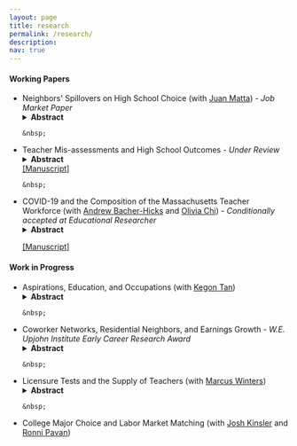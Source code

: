 ```yaml
---
layout: page
title: research
permalink: /research/
description: 
nav: true
---
```


#### Working Papers
<ul>

<li> Neighbors' Spillovers on High School Choice (with <a href="https://jjmatta.notion.site" target="_blank">Juan Matta</a>) - <em> Job Market Paper </em> </li>
<details>
<summary><b>Abstract</b></summary>

Do neighbors affect each others' schooling choices? We exploit oversubscription lotteries in Chile's centralized school admission system to identify the effect of close neighbors on application and enrollment decisions. A student is 6-8% more likely to rank a high school as first preference and to attend that school if the closest neighbor attended it the prior year. These effects are stronger in families with lower education, college expectations, and prior academic achievement, measured by previous scores in national standardized tests. Lower-achieving applicants are more likely to follow neighbors to schools with better attributes when their closest neighbor's test scores are higher. Targeted policies aimed at increasing information to disadvantaged parents could produce significant multiplier effects. 
  	
</details>


	&nbsp;


<li> Teacher Mis-assessments and High School Outcomes - <em> Under Review </em> </li> 
<details>
<summary><b>Abstract</b></summary>

Does mis-assessment by teachers on subjective evaluations matter for students’ educational outcomes? I employ administrative data from North Carolina that contain standardized test scores and teacher assessments for each ninth-grade student to examine whether exposure to a teacher whose judgments differ systematically from students’ achievement levels impacts student outcomes. Exposure to teachers who are more likely to overassess students, relative to what test scores signal, increases GPA and college expectations for girls and non-white students. In terms of SAT scores, I find increases for blacks and Hispanics but decreases for Asian students.
  	
</details>
<a href="{{ site.baseurl }}/assets/pdf/Manuscript.pdf" target="_blank">[Manuscript]</a>


	&nbsp;


<li> COVID-19 and the Composition of the Massachusetts Teacher Workforce (with <a href="https://www.andrewbacherhicks.com/home" target="_blank">Andrew Bacher-Hicks</a> and <a href="https://www.oliviachi.com" target="_blank">Olivia Chi</a>) - <em> Conditionally accepted at Educational Researcher </em> </li>
<details>
<summary><b>Abstract</b></summary>

The unprecedented challenges of teaching during COVID-19 prompted fears of a mass exodus from the profession. We examine the extent to which these fears were realized using administrative records of Massachusetts teachers between 2015-16 and 2021-22. Relative to pre-pandemic levels, average turnover rates were similar going into the fall of 2020 but increased by 17 percent (from 15.0 to 17.5) going into the fall of 2021. The fall 2021 increases were particularly high among newly hired teachers (31 percent increase), but were lower among Black and Hispanic/Latinx teachers (5 percent increases among both groups). Gaps in turnover rates between schools serving higher and lower concentrations of economically disadvantaged students narrowed during the first 18 months of the pandemic. The same holds true for gaps in turnover between schools serving higher and lower shares of Black and Hispanic/Latinx students. Together, these findings highlight important differences in teachers’ responses to the pandemic across subgroups, as well as the need to improve early-career retention to ensure long-term stability within the teacher workforce.
  	
</details>

<a href="{{ site.baseurl }}/assets/pdf/covid_WP.pdf" target="_blank">[Manuscript]</a>

</ul>


#### Work in Progress
<ul>
<li> Aspirations, Education, and Occupations (with <a href="https://sites.google.com/site/kegontantk/" target="_blank">Kegon Tan</a>) </li> 

<details>
<summary><b>Abstract</b></summary>

It is well documented that children often “inherit” their parents’ occupations. This paper studies the role of early occupational aspirations in determining later life outcomes, a potentially important channel for intergenerational correlations in occupations. Using the Wisconsin Longitudinal Study, we estimate a lifecycle model of college choice and occupation choice to quantify the effect of aspirations on education and wages. We find that aspirations have a sizeable impact on educational attainment and wages, even conditional on latent skills that we recover from the choice model. We also simulate the importance of family background conditional on skills through the strong correlation between family background and aspirations. Our findings suggest that aspirations may be valuable for reducing intergenerational inequality.  	
</details>


	&nbsp;


<li> Coworker Networks, Residential Neighbors, and Earnings Growth - <em> W.E. Upjohn Institute Early Career Research Award </em> </li> 

<details>
<summary><b>Abstract</b></summary>

I study the relevance of former coworkers and neighbors to explain job mobility and earnings growth patterns for workers in the United States. Using matched employer-employee data from the Longitudinal Employer-Household Dynamics I construct individual-level proxies of new job opportunities available to workers using the number of new hires in firms where previous coworkers and close neighbors work. I extend the empirical framework of Caldwell and Harmon (2019) to isolate the effect of individual-level networks from other determinants of job mobility. I merge these records to multiple rounds of the American Community Survey to investigate heterogeneity across occupations and college majors.
</details>


	&nbsp;


<li> Licensure Tests and the Supply of Teachers (with <a href="https://sites.bu.edu/marcuswinters/" target="_blank">Marcus Winters</a>) </li> 

<details>
<summary><b>Abstract</b></summary>

Applying a regression discontinuity design to administrative data from Connecticut, we provide causal evidence that licensure test requirements reduce the supply of eligible teachers by deterring candidates who fail their first attempt. Failing a basic-skills test required for entry into a teacher preparation program reduces the probability a candidate eventually earns any state teaching certification by 2 p.p. and decreases the likelihood of obtaining an endorsement to teach within a shortage area by 1.5 p.p., or about 10% relative to the average first-time test-taker. Failing a subject-matter certification test typically administered near the completion of a preparation program reduces the probability of earning any certification by 3.9 p.p. Among those who take a test to teach within a shortage area, failing the first administration reduces the likelihood of eventually gaining an endorsement in special education or STEM subject by 6.1 and 6.9 p.p., respectively.
</details>


	&nbsp;


<li> College Major Choice and Labor Market Matching (with <a href="https://sites.google.com/view/josh-kinsler/" target="_blank">Josh Kinsler</a> and <a href="https://sites.google.com/site/ronnipavan" target="_blank">Ronni Pavan</a>) </li> 

</ul>





